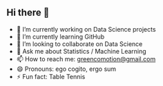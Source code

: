 ## Hi there 👋

- 🔭 I’m currently working on Data Science projects
- 🌱 I’m currently learning GitHub
- 👯 I’m looking to collaborate on Data Science
- 💬 Ask me about Statistics / Machine Learning
- 📫 How to reach me: greencomotion@gmail.com
- 😄 Pronouns: ego cogito, ergo sum
- ⚡ Fun fact: Table Tennis

